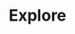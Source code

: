 ---
layout: explore
title: Explore
img:
    sq: https://cdn.collectedprayers.com/assets/img/content/roesen-still-life-fruit-sq.webp
    sm: https://cdn.collectedprayers.com/assets/img/content/roesen-still-life-fruit-sm.webp
    md: https://cdn.collectedprayers.com/assets/img/content/roesen-still-life-fruit-md.webp
    lg: https://cdn.collectedprayers.com/assets/img/content/roesen-still-life-fruit-lg.webp
    alt: Painting by Severing Roesin, 'Still Life with Fruit and Bird\'s Nest'
    caption: Severin Roesen, *Still Life with Fruit and Bird's Nest*
---